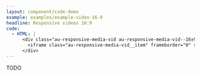 ```yaml
---
layout: component/code-demo
example: examples/example-video-16-9
headline: Responsive videos 16:9
code:
  - HTML: |
      <div class="au-responsive-media-vid au-responsive-media-vid--16x9">
        <iframe class="au-responsive-media-vid__item" frameborder="0" src="#"></iframe>
      </div>
---
```


TODO
